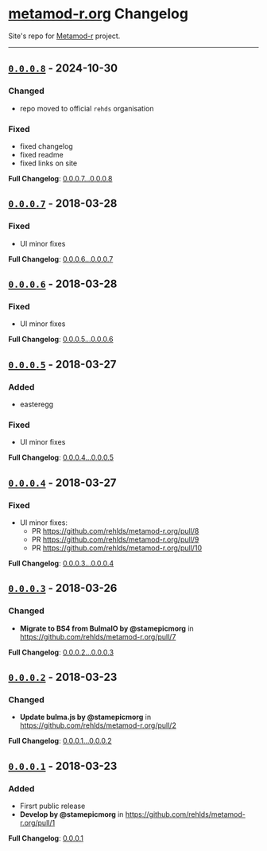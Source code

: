 # [metamod-r.org](https://github.com/rehlds/metamod-r.org) Changelog

Site's repo for [Metamod-r](https://github.com/rehlds/metamod-r) project.

---

## [`0.0.0.8`](https://github.com/rehlds/metamod-r.org/releases/tag/0.0.0.8) - 2024-10-30

### Changed
- repo moved to official `rehds` organisation

### Fixed
- fixed changelog
- fixed readme
- fixed links on site

**Full Changelog**: [0.0.0.7...0.0.0.8](https://github.com/rehlds/metamod-r.org/compare/0.0.0.7...0.0.0.8)

## [`0.0.0.7`](https://github.com/rehlds/metamod-r.org/releases/tag/0.0.0.7) - 2018-03-28

### Fixed
- UI minor fixes

**Full Changelog**: [0.0.0.6...0.0.0.7](https://github.com/rehlds/metamod-r.org/compare/0.0.0.6...0.0.0.7)

## [`0.0.0.6`](https://github.com/rehlds/metamod-r.org/releases/tag/0.0.0.6) - 2018-03-28

### Fixed
- UI minor fixes

**Full Changelog**: [0.0.0.5...0.0.0.6](https://github.com/rehlds/metamod-r.org/compare/0.0.0.5...0.0.0.6)

## [`0.0.0.5`](https://github.com/rehlds/metamod-r.org/releases/tag/0.0.0.5) - 2018-03-27

### Added
- easteregg

### Fixed
- UI minor fixes

**Full Changelog**: [0.0.0.4...0.0.0.5](https://github.com/rehlds/metamod-r.org/compare/0.0.0.4...0.0.0.5)

## [`0.0.0.4`](https://github.com/rehlds/metamod-r.org/releases/tag/0.0.0.4) - 2018-03-27

### Fixed
- UI minor fixes:
  - PR https://github.com/rehlds/metamod-r.org/pull/8
  - PR https://github.com/rehlds/metamod-r.org/pull/9
  - PR https://github.com/rehlds/metamod-r.org/pull/10

**Full Changelog**: [0.0.0.3...0.0.0.4](https://github.com/rehlds/metamod-r.org/compare/0.0.0.3...0.0.0.4)

## [`0.0.0.3`](https://github.com/rehlds/metamod-r.org/releases/tag/0.0.0.3) - 2018-03-26

### Changed
- **Migrate to BS4 from BulmaIO by @stamepicmorg** in https://github.com/rehlds/metamod-r.org/pull/7

**Full Changelog**: [0.0.0.2...0.0.0.3](https://github.com/rehlds/metamod-r.org/compare/0.0.0.2...0.0.0.3)

## [`0.0.0.2`](https://github.com/rehlds/metamod-r.org/releases/tag/0.0.0.2) - 2018-03-23

### Changed
- **Update bulma.js by @stamepicmorg** in https://github.com/rehlds/metamod-r.org/pull/2

**Full Changelog**: [0.0.0.1...0.0.0.2](https://github.com/rehlds/metamod-r.org/compare/0.0.0.1...0.0.0.2)

## [`0.0.0.1`](https://github.com/rehlds/metamod-r.org/releases/tag/0.0.0.1) - 2018-03-23

### Added
- Firsrt public release
- **Develop by @stamepicmorg** in https://github.com/rehlds/metamod-r.org/pull/1

**Full Changelog**: [0.0.0.1](https://github.com/rehlds/metamod-r.org/commits/0.0.0.1)
